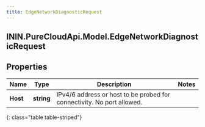 ```yaml
---
title: EdgeNetworkDiagnosticRequest
---
```

## ININ.PureCloudApi.Model.EdgeNetworkDiagnosticRequest

## Properties

|Name | Type | Description | Notes|
|------------ | ------------- | ------------- | -------------|
| **Host** | **string** | IPv4/6 address or host to be probed for connectivity. No port allowed. | |
{: class="table table-striped"}


